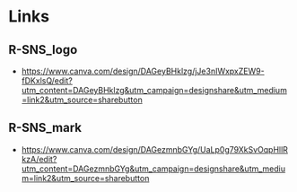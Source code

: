 # Links

## R-SNS_logo

- https://www.canva.com/design/DAGeyBHklzg/jJe3nIWxpxZEW9-fDKxlsQ/edit?utm_content=DAGeyBHklzg&utm_campaign=designshare&utm_medium=link2&utm_source=sharebutton

## R-SNS_mark

- https://www.canva.com/design/DAGezmnbGYg/UaLp0g79XkSvOqpHllRkzA/edit?utm_content=DAGezmnbGYg&utm_campaign=designshare&utm_medium=link2&utm_source=sharebutton
